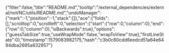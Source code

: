 {"filter":false,"title":"README.md","tooltip":"/external_dependencies/external/noVNC/utils/README.md","undoManager":{"mark":-1,"position":-1,"stack":[]},"ace":{"folds":[],"scrolltop":0,"scrollleft":0,"selection":{"start":{"row":0,"column":0},"end":{"row":0,"column":0},"isBackwards":true},"options":{"guessTabSize":true,"useWrapMode":false,"wrapToView":true},"firstLineState":0},"timestamp":1579083982175,"hash":"c3b0c80cdd6eedcd51a64e6494dba2695a632957"}